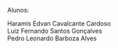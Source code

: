 Alunos: <br />

Haramis Edvan Cavalcante Cardoso <br />
Luiz Fernando Santos Gonçalves  <br />
Pedro Leonardo Barboza Alves
